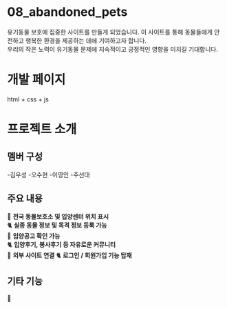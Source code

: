# 08_abandoned_pets
유기동물 보호에 집중한 사이트를 만들게 되었습니다. 이 사이트를 통해 동물들에게 안전하고 행복한 환경을 제공하는 데에 기여하고자 합니다.   
우리의 작은 노력이 유기동물 문제에 지속적이고 긍정적인 영향을 미치길 기대합니다.

# 개발 페이지  
html + css + js 

# 프로젝트 소개

## 멤버 구성
-김우성
-오수현
-이영인
-주선대

## 주요 내용
🐶 **전국 동물보호소 및 입양센터 위치 표시**  
🐈 **실종 동물 정보 및 목격 정보 등록 가능**    
🐶 **입양공고 확인 가능**    
🐈 **입양후기, 봉사후기 등 자유로운 커뮤니티**  
🐶 **외부 사이트 연결**
🐈 **로그인 / 회원가입 기능 탑재**

## 기타 기능  
💭
